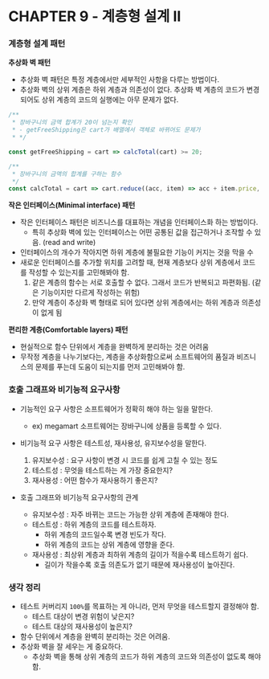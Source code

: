 # CHAPTER 9 - 계층형 설계 II

### 계층형 설계 패턴

**추상화 벽 패턴**

- 추상화 벽 패턴은 특정 계층에서만 세부적인 사항을 다루는 방법이다.
- 추상화 벽의 상위 계층은 하위 계층과 의존성이 없다. 추상화 벽 계층의 코드가 변경되어도 상위 계층의 코드의 실행에는 아무 문제가 없다.

```js
/**
 * 장바구니의 금액 합계가 20이 넘는지 확인
 * - getFreeShipping은 cart가 배열에서 객체로 바뀌어도 문제가
 * */

const getFreeShipping = cart => calcTotal(cart) >= 20;

/**
 * 장바구니의 금액의 합계를 구하는 함수
 */
const calcTotal = cart => cart.reduce((acc, item) => acc + item.price, 0);
```

**작은 인터페이스(Minimal interface) 패턴**

- 작은 인터페이스 패턴은 비즈니스를 대표하는 개념을 인터페이스화 하는 방법이다.
  - 특히 추상화 벽에 있는 인터페이스는 어떤 공통된 값을 접근하거나 조작할 수 있음. (read and write)
- 인터페이스의 개수가 작아지면 하위 계층에 불필요한 기능이 커지는 것을 막을 수
- 새로운 인터페이스를 추가할 위치를 고려할 때, 현재 계층보다 상위 계층에서 코드를 작성할 수 있는지를 고민해봐야 함.
  1. 같은 계층의 함수는 서로 호출할 수 없다. 그래서 코드가 반복되고 파편화됨. (같은 기능이지만 다르게 작성하는 위험)
  2. 만약 계층이 추상화 벽 형태로 되어 있다면 상위 계층에서는 하위 계층과 의존성이 없게 됨

**편리한 계층(Comfortable layers) 패턴**

- 현실적으로 함수 단위에서 계층을 완벽하게 분리하는 것은 어려움
- 무작정 계층을 나누기보다는, 계층을 추상화함으로써 소프트웨어의 품질과 비즈니스의 문제를 푸는데 도움이 되는지를 먼저 고민해봐야 함.

### 호출 그래프와 비기능적 요구사항

- 기능적인 요구 사항은 소프트웨어가 정확히 해야 하는 일을 말한다.
  - ex) megamart 소프트웨어는 장바구니에 상품을 등록할 수 있다.
- 비기능적 요구 사항은 테스트성, 재사용성, 유지보수성을 말한다.

  1. 유지보수성 : 요구 사항이 변경 시 코드를 쉽게 고칠 수 있는 정도
  2. 테스트성 : 무엇을 테스트하는 게 가장 중요한지?
  3. 재사용성 : 어떤 함수가 재사용하기 좋은지?

- 호출 그래프와 비기능적 요구사항의 관계
  - 유지보수성 : 자주 바뀌는 코드는 가능한 상위 계층에 존재해야 한다.
  - 테스트성 : 하위 계층의 코드를 테스트하자.
    - 하위 계층의 코드일수록 변경 빈도가 작다.
    - 하위 계층의 코드는 상위 계층에 영향을 준다.
  - 재사용성 : 최상위 계층과 최하위 계층의 길이가 적을수록 테스트하기 쉽다.
    - 길이가 작을수록 호출 의존도가 없기 때문에 재사용성이 높아진다.

### 생각 정리

- 테스트 커버리지 `100%`를 목표하는 게 아니라, 먼저 무엇을 테스트할지 결정해야 함.
  - 테스트 대상이 변경 위험이 낮은지?
  - 테스트 대상의 재사용성이 높은지?
- 함수 단위에서 계층을 완벽히 분리하는 것은 어려움.
- 추상화 벽을 잘 세우는 게 중요하다.
  - 추상화 벽을 통해 상위 계층의 코드가 하위 계층의 코드와 의존성이 없도록 해야 함.

